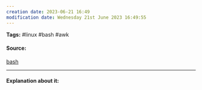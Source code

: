 ```yaml
---
creation date: 2023-06-21 16:49
modification date: Wednesday 21st June 2023 16:49:55
---
```


**Tags:** #linux #bash #awk 

#### Source:
[bash](https://tldp.org/LDP/Bash-Beginners-Guide/html/sect_06_02.html)

--------------------------------------

#### Explanation about it:

